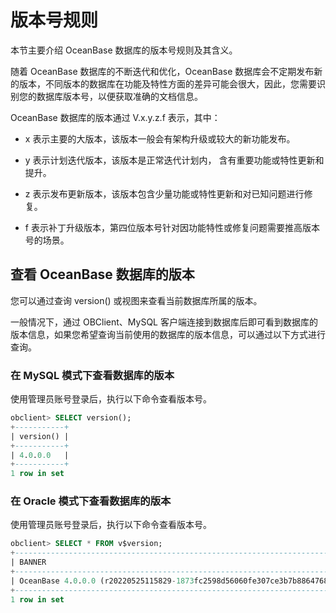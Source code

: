 # 版本号规则

本节主要介绍 OceanBase 数据库的版本号规则及其含义。

随着 OceanBase 数据库的不断迭代和优化，OceanBase 数据库会不定期发布新的版本，不同版本的数据库在功能及特性方面的差异可能会很大，因此，您需要识别您的数据库版本号，以便获取准确的文档信息。

OceanBase 数据库的版本通过 V.x.y.z.f 表示，其中：

* x 表示主要的大版本，该版本一般会有架构升级或较大的新功能发布。

* y 表示计划迭代版本，该版本是正常迭代计划内， 含有重要功能或特性更新和提升。

* z 表示发布更新版本，该版本包含少量功能或特性更新和对已知问题进行修复。

* f 表示补丁升级版本，第四位版本号针对因功能特性或修复问题需要推高版本号的场景。

## 查看 OceanBase 数据库的版本

您可以通过查询 version() 或视图来查看当前数据库所属的版本。

一般情况下，通过 OBClient、MySQL 客户端连接到数据库后即可看到数据库的版本信息，如果您希望查询当前使用的数据库的版本信息，可以通过以下方式进行查询。

### 在 MySQL 模式下查看数据库的版本

使用管理员账号登录后，执行以下命令查看版本号。

```sql
obclient> SELECT version();
+-----------+
| version() |
+-----------+
| 4.0.0.0   |
+-----------+
1 row in set
```

### 在 Oracle 模式下查看数据库的版本

使用管理员账号登录后，执行以下命令查看版本号。

```sql
obclient> SELECT * FROM v$version;
+-----------------------------------------------------------------------------------------------------------+--------+
| BANNER                                                                                                    | CON_ID |
+-----------------------------------------------------------------------------------------------------------+--------+
| OceanBase 4.0.0.0 (r20220525115829-1873fc2598d56060fe307ce3b7b88647686e0b09) (Built May 25 2022 12:12:10) |      0 |
+-----------------------------------------------------------------------------------------------------------+--------+
1 row in set
```

